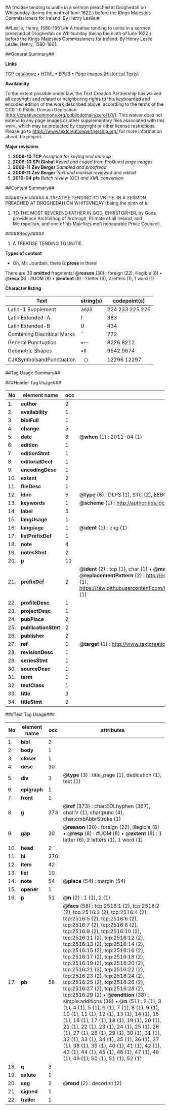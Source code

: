#A treatise tending to unitie in a sermon preached at Droghedah on Whitsunday (being the ninth of Iune 1622.) before the Kings Majesties Commissioners for Ireland. By Henry Leslie.#

##Leslie, Henry, 1580-1661.##
A treatise tending to unitie in a sermon preached at Droghedah on Whitsunday (being the ninth of Iune 1622.) before the Kings Majesties Commissioners for Ireland. By Henry Leslie.
Leslie, Henry, 1580-1661.

##General Summary##

**Links**

[TCP catalogue](http://www.ota.ox.ac.uk/tcp/)  • 
[HTML](http://tei.it.ox.ac.uk/tcp/Texts-HTML/free/A05/A05349.html)  • 
[EPUB](http://tei.it.ox.ac.uk/tcp/Texts-EPUB/free/A05/A05349.epub) • 
[Page images (Historical Texts)](https://historicaltexts.jisc.ac.uk/eebo-99838153e)

**Availability**

To the extent possible under law, the Text Creation Partnership has waived all copyright and related or neighboring rights to this keyboarded and encoded edition of the work described above, according to the terms of the CC0 1.0 Public Domain Dedication (http://creativecommons.org/publicdomain/zero/1.0/). This waiver does not extend to any page images or other supplementary files associated with this work, which may be protected by copyright or other license restrictions. Please go to https://www.textcreationpartnership.org/ for more information about the project.

**Major revisions**

1. __2009-10__ __TCP__ *Assigned for keying and markup*
1. __2009-10__ __SPi Global__ *Keyed and coded from ProQuest page images*
1. __2009-11__ __Zev Berger__ *Sampled and proofread*
1. __2009-11__ __Zev Berger__ *Text and markup reviewed and edited*
1. __2010-04__ __pfs__ *Batch review (QC) and XML conversion*

##Content Summary##

#####Front#####
A TREATISE TENDING TO VNITIE: IN A SERMON PREACHED AT DROGHEDAH ON WHITSVNDAY (being the ninth of Iu
1. TO THE MOST REVEREND FATHER IN GOD, CHRISTOPHER, by Gods providence Archbiſhop of Ardmagh, Primate of all Ireland, and Metropolitan, and one of his Maieſties moſt honourable Privie Councell.

#####Body#####

1. A TREATISE TENDING TO ƲNITIE.

**Types of content**

  * Oh, Mr. Jourdain, there is **prose** in there!

There are 30 **omitted** fragments! 
 @__reason__ (30) : foreign (22), illegible (8)  •  @__resp__ (8) : #UOM (8)  •  @__extent__ (8) : 1 letter (6), 2 letters (1), 1 word (1)

**Character listing**


|Text|string(s)|codepoint(s)|
|---|---|---|
|Latin-1 Supplement|àéáâ|224 233 225 226|
|Latin Extended-A|ſ|383|
|Latin Extended-B|Ʋ|434|
|Combining             Diacritical Marks|̄|772|
|General Punctuation|•—|8226 8212|
|Geometric Shapes|▪◊|9642 9674|
|CJKSymbolsandPunctuation|〈〉|12296 12297|

##Tag Usage Summary##

###Header Tag Usage###

|No|element name|occ|attributes|
|---|---|---|---|
|1.|__author__|2||
|2.|__availability__|1||
|3.|__biblFull__|1||
|4.|__change__|5||
|5.|__date__|8| @__when__ (1) : 2011-04 (1)|
|6.|__edition__|1||
|7.|__editionStmt__|1||
|8.|__editorialDecl__|1||
|9.|__encodingDesc__|1||
|10.|__extent__|2||
|11.|__fileDesc__|1||
|12.|__idno__|6| @__type__ (6) : DLPS (1), STC (2), EEBO-CITATION (1), PROQUEST (1), VID (1)|
|13.|__keywords__|1| @__scheme__ (1) : http://authorities.loc.gov/ (1)|
|14.|__label__|5||
|15.|__langUsage__|1||
|16.|__language__|1| @__ident__ (1) : eng (1)|
|17.|__listPrefixDef__|1||
|18.|__note__|4||
|19.|__notesStmt__|2||
|20.|__p__|11||
|21.|__prefixDef__|2| @__ident__ (2) : tcp (1), char (1)  •  @__matchPattern__ (2) : ([0-9\-]+):([0-9IVX]+) (1), (.+) (1)  •  @__replacementPattern__ (2) : http://eebo.chadwyck.com/downloadtiff?vid=$1&page=$2 (1), https://raw.githubusercontent.com/textcreationpartnership/Texts/master/tcpchars.xml#$1 (1)|
|22.|__profileDesc__|1||
|23.|__projectDesc__|1||
|24.|__pubPlace__|2||
|25.|__publicationStmt__|2||
|26.|__publisher__|2||
|27.|__ref__|1| @__target__ (1) : http://www.textcreationpartnership.org/docs/. (1)|
|28.|__revisionDesc__|1||
|29.|__seriesStmt__|1||
|30.|__sourceDesc__|1||
|31.|__term__|1||
|32.|__textClass__|1||
|33.|__title__|3||
|34.|__titleStmt__|2||


###Text Tag Usage###

|No|element name|occ|attributes|
|---|---|---|---|
|1.|__bibl__|2||
|2.|__body__|1||
|3.|__closer__|1||
|4.|__desc__|30||
|5.|__div__|3| @__type__ (3) : title_page (1), dedication (1), text (1)|
|6.|__epigraph__|1||
|7.|__front__|1||
|8.|__g__|373| @__ref__ (373) : char:EOLhyphen (367), char:V (1), char:punc (4), char:cmbAbbrStroke (1)|
|9.|__gap__|30| @__reason__ (30) : foreign (22), illegible (8)  •  @__resp__ (8) : #UOM (8)  •  @__extent__ (8) : 1 letter (6), 2 letters (1), 1 word (1)|
|10.|__head__|2||
|11.|__hi__|370||
|12.|__item__|42||
|13.|__list__|10||
|14.|__note__|54| @__place__ (54) : margin (54)|
|15.|__opener__|1||
|16.|__p__|51| @__n__ (2) : 1 (1), 2 (1)|
|17.|__pb__|58| @__facs__ (58) : tcp:2516:1 (2), tcp:2516:2 (2), tcp:2516:3 (2), tcp:2516:4 (2), tcp:2516:5 (2), tcp:2516:6 (2), tcp:2516:7 (2), tcp:2516:8 (2), tcp:2516:9 (2), tcp:2516:10 (2), tcp:2516:11 (2), tcp:2516:12 (2), tcp:2516:13 (2), tcp:2516:14 (2), tcp:2516:15 (2), tcp:2516:16 (2), tcp:2516:17 (2), tcp:2516:18 (2), tcp:2516:19 (2), tcp:2516:20 (2), tcp:2516:21 (2), tcp:2516:22 (2), tcp:2516:23 (2), tcp:2516:24 (2), tcp:2516:25 (2), tcp:2516:26 (2), tcp:2516:27 (2), tcp:2516:28 (2), tcp:2516:29 (2)  •  @__rendition__ (38) : simple:additions (38)  •  @__n__ (51) : 2 (1), 3 (1), 4 (1), 5 (1), 6 (1), 7 (1), 8 (1), 9 (1), 10 (1), 11 (1), 12 (1), 13 (1), 14 (1), 15 (1), 16 (1), 17 (1), 18 (1), 19 (1), 20 (1), 21 (1), 22 (1), 23 (1), 24 (1), 25 (1), 26 (1), 27 (1), 28 (1), 29 (1), 30 (1), 31 (1), 32 (1), 33 (1), 34 (1), 35 (1), 36 (1), 37 (1), 38 (1), 39 (1), 40 (1), 41 (1), 42 (1), 43 (1), 44 (1), 45 (1), 46 (1), 47 (1), 48 (1), 49 (1), 50 (1), 51 (1), 52 (1)|
|18.|__q__|3||
|19.|__salute__|1||
|20.|__seg__|2| @__rend__ (2) : decorInit (2)|
|21.|__signed__|1||
|22.|__trailer__|1||
